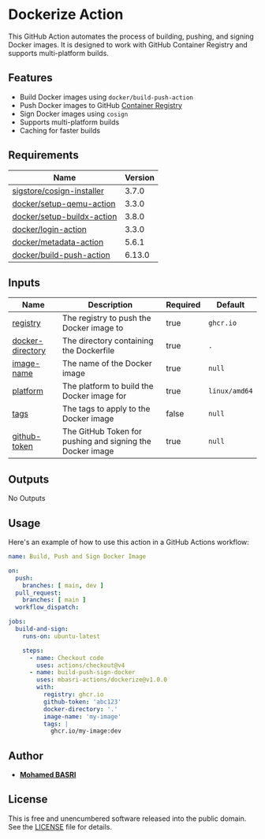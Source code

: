 # Dockerize Action

This GitHub Action automates the process of building, pushing, and signing Docker images. It is designed to work with GitHub Container Registry and supports multi-platform builds.

## Features

- Build Docker images using `docker/build-push-action`
- Push Docker images to GitHub [Container Registry](https://docs.github.com/en/packages/working-with-a-github-packages-registry/working-with-the-container-registry)
- Sign Docker images using `cosign`
- Supports multi-platform builds
- Caching for faster builds

## Requirements

| Name | Version |
|------|---------|
| <a name="requirement_sigstore_cosign_installer"></a> [sigstore/cosign-installer](https://github.com/sigstore/cosign-installer) | 3.7.0 |
| <a name="requirement_docker_setup_qemu_action"></a> [docker/setup-qemu-action](https://github.com/setup-qemu-action) | 3.3.0 |
| <a name="requirement_docker_setup_buildx_action"></a> [docker/setup-buildx-action](https://github.com/docker/setup-buildx-action) | 3.8.0 |
| <a name="requirement_docker_login_action"></a> [docker/login-action](#requirement_docker_login_action) | 3.3.0 |
| <a name="requirement_docker_metadata_action"></a> [docker/metadata-action](https://github.com/docker/login-action) | 5.6.1 |
| <a name="requirement_docker_build_push_action"></a> [docker/build-push-action](https://github.com/docker/build-push-action) | 6.13.0 |

## Inputs

| Name | Description | Required | Default |
| --- | --- | --- | --- |
| <a name="input_registry"></a> [registry](#input_registry) | The registry to push the Docker image to | true | `ghcr.io` |
| <a name="input_docker_directory"></a> [docker-directory](#input_docker_directory) | The directory containing the Dockerfile | true | `.` |
| <a name="input_image_name"></a> [image-name](#input_image_name) | The name of the Docker image | true | `null` |
| <a name="input_platform"></a> [platform](#input_platform) | The platform to build the Docker image for | true | `linux/amd64` |
| <a name="input_tags"></a> [tags](#input_tags) | The tags to apply to the Docker image | false | `null` |
| <a name="input_github_token"></a> [github-token](#input_github_token) | The GitHub Token for pushing and signing the Docker image | true | `null` |

## Outputs

No Outputs

## Usage

Here's an example of how to use this action in a GitHub Actions workflow:

```yaml
name: Build, Push and Sign Docker Image

on:
  push:
    branches: [ main, dev ]
  pull_request:
    branches: [ main ]
  workflow_dispatch:

jobs:
  build-and-sign:
    runs-on: ubuntu-latest

    steps:
      - name: Checkout code
        uses: actions/checkout@v4
      - name: build-push-sign-docker
        uses: mbasri-actions/dockerize@v1.0.0
        with:
          registry: ghcr.io
          github-token: 'abc123'
          docker-directory: '.'
          image-name: 'my-image'
          tags: |
            ghcr.io/my-image:dev
```

## Author

* [**Mohamed BASRI**](https://github.com/mbasri)

## License

This is free and unencumbered software released into the public domain. See the [LICENSE](./LICENSE) file for details.
